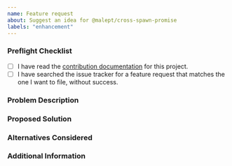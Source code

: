 ```yaml
---
name: Feature request
about: Suggest an idea for @malept/cross-spawn-promise
labels: "enhancement"
---
```


### Preflight Checklist
<!-- Please ensure you've completed the following steps by replacing [ ] with [x] -->

* [ ] I have read the [contribution documentation](https://github.com/malept/cross-spawn-promise/blob/master/CONTRIBUTING.md) for this project.
* [ ] I have searched the issue tracker for a feature request that matches the one I want to file, without success.

### Problem Description
<!-- Is your feature request related to a problem? Please add a clear and concise description of
what the problem is. -->

### Proposed Solution
<!-- Describe the solution you'd like in a clear and concise manner. -->

### Alternatives Considered
<!-- A clear and concise description of any alternative solutions or features you've considered. -->

### Additional Information
<!-- Add any other context about the problem here. This may include the use case for the feature. -->
